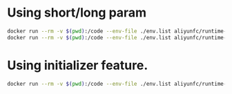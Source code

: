 # Using short/long param

```bash
docker run --rm -v $(pwd):/code --env-file ./env.list aliyunfc/runtime-php7.2:1.9.7 --handler "index.handler"
docker run --rm -v $(pwd):/code --env-file ./env.list aliyunfc/runtime-php7.2:1.9.7 --handler "index.handler" --event '{"key" : "value"}'
```

# Using initializer feature.

```bash
docker run --rm -v $(pwd):/code --env-file ./env.list aliyunfc/runtime-php7.2:1.9.7 --initializer "index.initializer" --handler "index.handler" --event '{"key" : "value"}'
```
